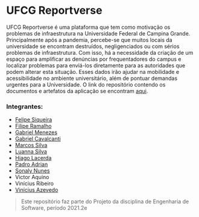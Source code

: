 # UFCG Reportverse
UFCG Reportverse é uma plataforma que tem como motivação os problemas de infraestrutura na Universidade Federal de Campina Grande. Principalmente após a pandemia, percebe-se que muitos locais da universidade se encontram destruídos, negligenciados ou com sérios problemas de infraestrutura. Com isso, há a necessidade da criação de um espaço para amplificar as denúncias por frequentadores do campus e localizar problemas para enviá-los diretamente para as autoridades que podem alterar esta situação. Esses dados irão ajudar na mobilidade e acessibilidade no ambiente universitário, além de pontuar demandas urgentes para a Universidade. O link do repositório contendo os documentos e artefatos da aplicação se encontram [aqui](https://docs.google.com/document/d/1qpwzxmNXva6v3BRCo8tajDhkZn_oz63vbIKVHJ80zI4/edit?usp=sharing).


### Integrantes:
- [Felipe Siqueira](https://github.com/felipesqra)
- [Filipe Ramalho](https://github.com/musquitinh0)
- [Gabriel Menezes](https://github.com/bielmenezesc)
- [Gabriel Cavalcanti](https://github.com/GabrielCLL)
- [Marcos Silva](https://github.com/marcossilvaxx)
- [Luanna Silva](https://github.com/LuannaLeonel)
- [Hiago Lacerda](https://github.com/Hiagod)
- [Padro Adrian](https://github.com/adrianmartinez-cg)
- [Sonaly Nunes](https://github.com/sonalygnunes)
- Victor Aquino
- Vinícius Ribeiro
- [Vinícius Azevedo](https://github.com/viniciussousaazevedo)

> Este repositório faz parte do Projeto da disciplina de Engenharia de Software, período 2021.2e
